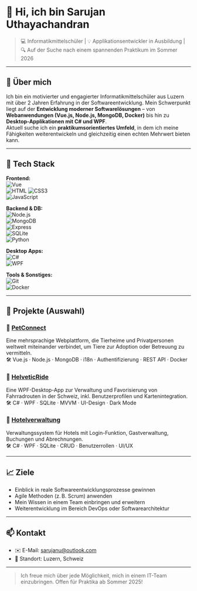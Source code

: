# 👋 Hi, ich bin Sarujan Uthayachandran

> 💻 Informatikmittelschüler | 💡 Applikationsentwickler in Ausbildung | 🔍 Auf der Suche nach einem spannenden Praktikum im Sommer 2026

---

## 🚀 Über mich

Ich bin ein motivierter und engagierter Informatikmittelschüler aus Luzern mit über 2 Jahren Erfahrung in der Softwareentwicklung. Mein Schwerpunkt liegt auf der **Entwicklung moderner Softwarelösungen** – von **Webanwendungen (Vue.js, Node.js, MongoDB, Docker)** bis hin zu **Desktop-Applikationen mit C# und WPF**.  
Aktuell suche ich ein **praktikumsorientiertes Umfeld**, in dem ich meine Fähigkeiten weiterentwickeln und gleichzeitig einen echten Mehrwert bieten kann.

---

## 🔧 Tech Stack

**Frontend:**  
![Vue](https://img.shields.io/badge/-Vue.js-4FC08D?logo=vue.js&logoColor=white)  
![HTML](https://img.shields.io/badge/-HTML5-E34F26?logo=html5&logoColor=white) ![CSS3](https://img.shields.io/badge/-CSS3-1572B6?logo=css3&logoColor=white)  
![JavaScript](https://img.shields.io/badge/-JavaScript-F7DF1E?logo=javascript&logoColor=black)

**Backend & DB:**  
![Node.js](https://img.shields.io/badge/-Node.js-339933?logo=node.js&logoColor=white)  
![MongoDB](https://img.shields.io/badge/-MongoDB-47A248?logo=mongodb&logoColor=white)  
![Express](https://img.shields.io/badge/-Express.js-000000?logo=express&logoColor=white)  
![SQLite](https://img.shields.io/badge/-SQLite-003B57?logo=sqlite&logoColor=white)  
![Python](https://img.shields.io/badge/-Python-3776AB?logo=python&logoColor=white)

**Desktop Apps:**  
![C#](https://img.shields.io/badge/-C%23-239120?logo=c-sharp&logoColor=white)  
![WPF](https://img.shields.io/badge/-WPF-512BD4?logo=windows&logoColor=white)

**Tools & Sonstiges:**  
![Git](https://img.shields.io/badge/-Git-F05032?logo=git&logoColor=white)  
![Docker](https://img.shields.io/badge/-Docker-2496ED?logo=docker&logoColor=white)  

---

## 📂 Projekte (Auswahl)

### 🐾 [PetConnect](https://github.com/KayBaumann/petconnect)  
Eine mehrsprachige Webplattform, die Tierheime und Privatpersonen weltweit miteinander verbindet, um Tiere zur Adoption oder Betreuung zu vermitteln.  
🛠 Vue.js · Node.js · MongoDB · i18n · Authentifizierung · REST API · Docker

### 🚴 [HelveticRide](https://github.com/Saru0505/helveticride)  
Eine WPF-Desktop-App zur Verwaltung und Favorisierung von Fahrradrouten in der Schweiz, inkl. Benutzerprofilen und Kartenintegration.  
🛠 C# · WPF · SQLite · MVVM · UI-Design · Dark Mode

### 🏨 [Hotelverwaltung](https://github.com/Saru0505/IPT_4.1_Hotelverwaltung)  
Verwaltungssystem für Hotels mit Login-Funktion, Gastverwaltung, Buchungen und Abrechnungen.  
🛠 C# · WPF · SQLite · CRUD · Benutzerrollen · UI/UX

---

## 📈 Ziele

- Einblick in reale Softwareentwicklungsprozesse gewinnen  
- Agile Methoden (z. B. Scrum) anwenden  
- Mein Wissen in einem Team einbringen und erweitern  
- Weiterentwicklung im Bereich DevOps oder Softwarearchitektur

---

## 📫 Kontakt

- ✉️ E-Mail: [sarujanu@outlook.com](mailto:sarujanu@outlook.com)  
- 📍 Standort: Luzern, Schweiz

---

> Ich freue mich über jede Möglichkeit, mich in einem IT-Team einzubringen. Offen für Praktika ab Sommer 2025!
